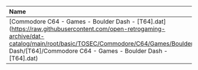 |Name|Size|
|:---|---:|
|[Commodore C64 - Games - Boulder Dash - [T64].dat](https://raw.githubusercontent.com/open-retrogaming-archive/dat-catalog/main/root/basic/TOSEC/Commodore/C64/Games/Boulder Dash/[T64]/Commodore C64 - Games - Boulder Dash - [T64].dat)|203833|
